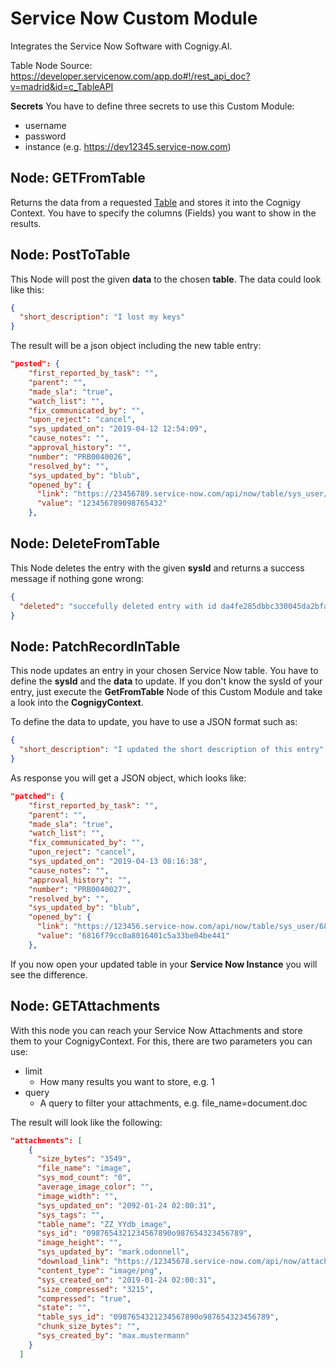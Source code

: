 # Service Now Custom Module

Integrates the Service Now Software with Cognigy.AI.

Table Node Source: https://developer.servicenow.com/app.do#!/rest_api_doc?v=madrid&id=c_TableAPI

**Secrets**
You have to define three secrets to use this Custom Module: 

- username
- password
- instance (e.g. https://dev12345.service-now.com)

## Node: GETFromTable

Returns the data from a requested [Table](https://docs.servicenow.com/bundle/jakarta-servicenow-platform/page/administer/reference-pages/reference/r_TablesAndClasses.html?title=Tables_and_Classes) and stores it into the Cognigy Context. You have to specify the columns (Fields) you want to show in the results.



## Node: PostToTable

This Node will post the given **data** to the chosen **table**. The data could look like this: 

```json
{
  "short_description": "I lost my keys"
}
```

The result will be a json object including the new table entry:

```json
"posted": {
    "first_reported_by_task": "",
    "parent": "",
    "made_sla": "true",
    "watch_list": "",
    "fix_communicated_by": "",
    "upon_reject": "cancel",
    "sys_updated_on": "2019-04-12 12:54:09",
    "cause_notes": "",
    "approval_history": "",
    "number": "PRB0040026",
    "resolved_by": "",
    "sys_updated_by": "blub",
    "opened_by": {
      "link": "https://23456789.service-now.com/api/now/table/sys_user/123456789098765432",
      "value": "123456789098765432"
    },
```



## Node: DeleteFromTable

This Node deletes the entry with the given **sysId** and returns a success message if nothing gone wrong: 

```json
{
  "deleted": "succefully deleted entry with id da4fe285dbbc330045da2bfa4b9619d6"
}
```



## Node: PatchRecordInTable

This node updates an entry in your chosen Service Now table. You have to define the **sysId** and the **data** to update. If you don't know the sysId of your entry, just execute the **GetFromTable** Node of this Custom Module and take a look into the **CognigyContext**. 

To define the data to update, you have to use a JSON format such as: 

```json
{
  "short_description": "I updated the short description of this entry"
}
```

As response you will get a JSON object, which looks like: 

```json
"patched": {
    "first_reported_by_task": "",
    "parent": "",
    "made_sla": "true",
    "watch_list": "",
    "fix_communicated_by": "",
    "upon_reject": "cancel",
    "sys_updated_on": "2019-04-13 08:16:38",
    "cause_notes": "",
    "approval_history": "",
    "number": "PRB0040027",
    "resolved_by": "",
    "sys_updated_by": "blub",
    "opened_by": {
      "link": "https://123456.service-now.com/api/now/table/sys_user/6816f79cc0a8016401c5a33be04be441",
      "value": "6816f79cc0a8016401c5a33be04be441"
    },
```

If you now open your updated table in your **Service Now Instance** you will see the difference. 



## Node: GETAttachments

With this node you can reach your Service Now Attachments and store them to your CognigyContext. For this, there are two parameters you can use: 

- limit
  - How many results you want to store, e.g. 1
- query
  - A query to filter your attachments, e.g. file_name=document.doc

The result will look like the following: 

```json
"attachments": [
    {
      "size_bytes": "3549",
      "file_name": "image",
      "sys_mod_count": "0",
      "average_image_color": "",
      "image_width": "",
      "sys_updated_on": "2092-01-24 02:00:31",
      "sys_tags": "",
      "table_name": "ZZ_YYdb_image",
      "sys_id": "0987654321234567890o987654323456789",
      "image_height": "",
      "sys_updated_by": "mark.odonnell",
      "download_link": "https://12345678.service-now.com/api/now/attachment/0987654321234567890o987654323456789/file",
      "content_type": "image/png",
      "sys_created_on": "2019-01-24 02:00:31",
      "size_compressed": "3215",
      "compressed": "true",
      "state": "",
      "table_sys_id": "0987654321234567890o987654323456789",
      "chunk_size_bytes": "",
      "sys_created_by": "max.mustermann"
    }
  ]
```



